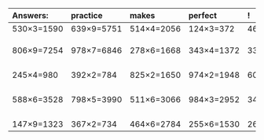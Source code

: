 | Answers: | practice | makes | perfect | ! |
| :--- | :--- | :--- | :--- | :--- |
| 530×3=1590 | 639×9=5751 | 514×4=2056 | 124×3=372 | 469×9=4221 | 
|   |   |   |   |   | 
|   |   |   |   |   | 
|   |   |   |   |   | 
| 806×9=7254 | 978×7=6846 | 278×6=1668 | 343×4=1372 | 336×2=672 | 
|   |   |   |   |   | 
|   |   |   |   |   | 
|   |   |   |   |   | 
|   |   |   |   |   | 
| 245×4=980 | 392×2=784 | 825×2=1650 | 974×2=1948 | 604×2=1208 | 
|   |   |   |   |   | 
|   |   |   |   |   | 
|   |   |   |   |   | 
|   |   |   |   |   | 
| 588×6=3528 | 798×5=3990 | 511×6=3066 | 984×3=2952 | 345×4=1380 | 
|   |   |   |   |   | 
|   |   |   |   |   | 
|   |   |   |   |   | 
|   |   |   |   |   | 
| 147×9=1323 | 367×2=734 | 464×6=2784 | 255×6=1530 | 264×5=1320 | 
